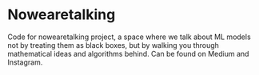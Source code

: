 # Nowearetalking
Code for nowearetalking project, a space where we talk about ML models not by treating them as black boxes, but by walking you through mathematical ideas and algorithms behind. Can be found on Medium and Instagram. 
